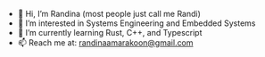 - 👋 Hi, I’m Randina (most people just call me Randi)
- 👀 I’m interested in Systems Engineering and Embedded Systems
- 🌱 I’m currently learning Rust, C++, and Typescript
- 📫 Reach me at: randinaamarakoon@gmail.com



<!---
rakoon1208/rakoon1208 is a ✨ special ✨ repository because its `README.md` (this file) appears on your GitHub profile.
You can click the Preview link to take a look at your changes.
--->
